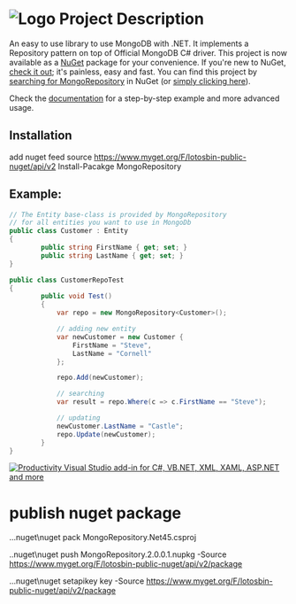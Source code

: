 # ![Logo](https://raw.githubusercontent.com/RobThree/MongoRepository/master/mongorepositorylogo.png) Project Description

An easy to use library to use MongoDB with .NET. It implements a Repository pattern on top of Official MongoDB C# driver. This project is now available as a [NuGet](https://www.nuget.org) package for your convenience. If you're new to NuGet, [check it out](http://docs.nuget.org/); it's painless, easy and fast. You can find this project by [searching for MongoRepository](https://www.nuget.org/packages?q=mongorepository) in NuGet (or [simply clicking here](http://nuget.org/packages/MongoRepository)).

Check the [documentation](https://github.com/RobThree/MongoRepository/wiki/Documentation) for a step-by-step example and more advanced usage.
## Installation
add nuget feed source https://www.myget.org/F/lotosbin-public-nuget/api/v2
Install-Pacakge MongoRepository

## Example:

```c#
// The Entity base-class is provided by MongoRepository
// for all entities you want to use in MongoDb
public class Customer : Entity 
{
        public string FirstName { get; set; }
        public string LastName { get; set; }
}

public class CustomerRepoTest
{
        public void Test()
        {
            var repo = new MongoRepository<Customer>();

            // adding new entity
            var newCustomer = new Customer {
                FirstName = "Steve",
                LastName = "Cornell"
            };

            repo.Add(newCustomer);

            // searching
            var result = repo.Where(c => c.FirstName == "Steve");

            // updating 
            newCustomer.LastName = "Castle";
            repo.Update(newCustomer);
        }
}
```
[<img src="http://i.imgur.com/2yf60gf.png" alt="Productivity Visual Studio add-in for C#, VB.NET, XML, XAML, ASP.NET and more">](http://www.jetbrains.com/resharper/features/index.html)


# publish nuget package


..\.nuget\nuget pack MongoRepository.Net45.csproj

.\.nuget\nuget push MongoRepository.2.0.0.1.nupkg -Source https://www.myget.org/F/lotosbin-public-nuget/api/v2/package

..\.nuget\nuget setapikey key -Source https://www.myget.org/F/lotosbin-public-nuget/api/v2/package 
